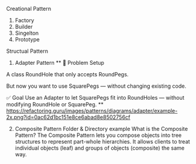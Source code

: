 Creational Pattern
1. Factory
2. Builder
3. Singelton
4. Prototype


Structual Pattern
1. Adapter Pattern
** 🧩 Problem Setup

A class RoundHole that only accepts RoundPegs.

But now you want to use SquarePegs — without changing existing code.

✅ Goal
Use an Adapter to let SquarePegs fit into RoundHoles — without modifying RoundHole or SquarePeg. **
https://refactoring.guru/images/patterns/diagrams/adapter/example-2x.png?id=0ac62d1bc151e8ce6abad8e8502756cf

2. Composite Pattern
     Folder & Directory example
     What is the Composite Pattern?
       The Composite Pattern lets you compose objects into tree structures to represent part-whole hierarchies. It allows clients to treat individual objects (leaf) and groups of objects (composite) the same way.

